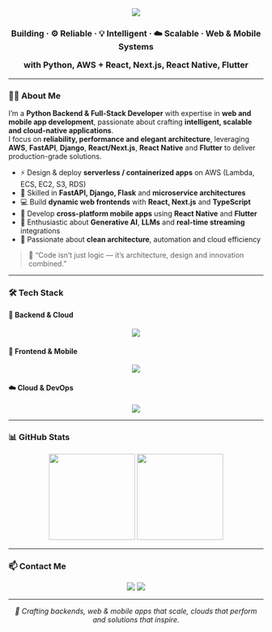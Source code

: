 <!-- Elegant Typing Intro -->
<p align="center">
  <img src="https://readme-typing-svg.herokuapp.com?font=Fira+Code&size=26&duration=2500&pause=1000&color=5EB4FF&center=true&vCenter=true&width=900&lines=Hi+👋,+I'm+SITS;Python+Backend+Engineer+%7C+AWS+Cloud+Developer;Full+Stack+Web+%26+Mobile+App+Builder;Scalable+%26+AI-Powered+Solutions+Architect">
</p>

<!-- Subtitle -->
<h3 align="center">Building · ⚙️ Reliable · 💡 Intelligent · ☁️ Scalable · Web & Mobile Systems<p></p>with Python, AWS + React, Next.js, React Native, Flutter</h3>

---

### 👨‍💻 About Me

I’m a **Python Backend & Full-Stack Developer** with expertise in **web and mobile app development**, passionate about crafting **intelligent, scalable and cloud-native applications**.  
I focus on **reliability, performance and elegant architecture**, leveraging **AWS**, **FastAPI**, **Django**, **React/Next.js**, **React Native** and **Flutter** to deliver production-grade solutions.

- ⚡ Design & deploy **serverless / containerized apps** on AWS (Lambda, ECS, EC2, S3, RDS)  
- 🧩 Skilled in **FastAPI, Django, Flask** and **microservice architectures**  
- 💻 Build **dynamic web frontends** with **React, Next.js** and **TypeScript**  
- 📱 Develop **cross-platform mobile apps** using **React Native** and **Flutter**  
- 🤖 Enthusiastic about **Generative AI**, **LLMs** and **real-time streaming** integrations  
- 🧰 Passionate about **clean architecture**, automation and cloud efficiency  

> 🧠 “Code isn’t just logic — it’s architecture, design and innovation combined.”

---

### 🛠️ Tech Stack

#### 💾 Backend & Cloud
<p align="center">
  <img src="https://skillicons.dev/icons?i=python,django,fastapi,flask,aws,docker,linux,postgresql,mysql,mongodb,redis" />
</p>

#### 🧰 Frontend & Mobile
<p align="center">
  <img src="https://skillicons.dev/icons?i=js,ts,react,nextjs,flutter,html,css,tailwind,vite,git,github,vscode" />
</p>

#### ☁️ Cloud & DevOps
<p align="center">
  <img src="https://skillicons.dev/icons?i=aws,docker,githubactions,linux,kubernetes,terraform" />
</p>

---

### 📊 GitHub Stats

<p align="center">
  <img height="170" src="https://github-readme-stats.vercel.app/api?username=sits0615&show_icons=true&theme=tokyonight&count_private=true&hide_border=true" />
  <img height="170" src="https://github-readme-stats.vercel.app/api/top-langs/?username=sits0615&layout=compact&theme=tokyonight&hide_border=true" />
</p>

---

### 📫 Contact Me

<p align="center">
  <a href="mailto:superioritstar@gmail.com"><img src="https://img.shields.io/badge/Gmail-D14836?style=for-the-badge&logo=gmail&logoColor=white"></a>
  <a href="mailto:superioritstar@outlook.com"><img src="https://img.shields.io/badge/Outlook-0078D4?style=for-the-badge&logo=microsoftoutlook&logoColor=white"></a>
</p>

---

<p align="center">
  <i>🚀 Crafting backends, web & mobile apps that scale, clouds that perform and solutions that inspire.</i>
</p>

